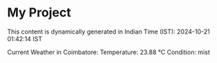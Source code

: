 # My Project

This content is dynamically generated in Indian Time (IST): 2024-10-21 01:42:14 IST


Current Weather in Coimbatore:
Temperature: 23.88 °C
Condition: mist
